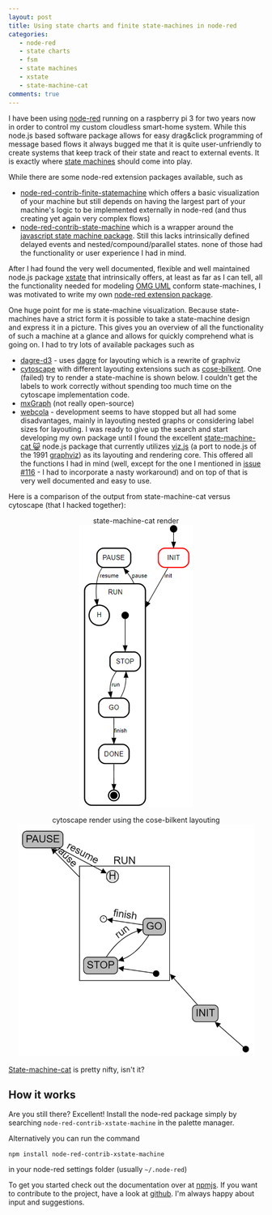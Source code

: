 ```yaml
---
layout: post
title: Using state charts and finite state-machines in node-red
categories: 
   - node-red 
   - state charts 
   - fsm 
   - state machines 
   - xstate 
   - state-machine-cat
comments: true
---
```


I have been using [node-red](https://nodered.org/) running on a raspberry pi 3 for two years now in order to control my custom cloudless smart-home system. While this node.js based software package allows for easy drag&click programming of message based flows it always bugged me that it is quite user-unfriendly to create systems that keep track of their state and react to external events. It is exactly where [state machines](https://en.wikipedia.org/wiki/UML_state_machine) should come into play.

While there are some node-red extension packages available, such as
 - [node-red-contrib-finite-statemachine](https://www.npmjs.com/package/node-red-contrib-finite-statemachine) which offers a basic visualization of your machine but still depends on having the largest part of your machine's logic to be implemented externally in node-red (and thus creating yet again very complex flows)
 - [node-red-contrib-state-machine](https://www.npmjs.com/package/node-red-contrib-state-machine) which is a wrapper around the [javascript state machine package](https://www.npmjs.com/package/javascript-state-machine). Still this lacks intrinsically defined delayed events and nested/compound/parallel states.
none of those had the functionality or user experience I had in mind.

After I had found the very well documented, flexible and well maintained node.js package [xstate](https://xstate.js.org/docs/) that intrinsically offers, at least as far as I can tell, all the functionality needed for modeling [OMG UML](https://www.omg.org/spec/PSSM/About-PSSM/) conform state-machines, I was motivated to write my own [node-red extension package][1].

One huge point for me is state-machine visualization. Because state-machines have a strict form it is possible to take a state-machine design and express it in a picture. This gives you an overview of all the functionality of such a machine at a glance and allows for quickly comprehend what is going on. I had to try lots of available packages such as
 - [dagre-d3](https://github.com/dagrejs/dagre-d3) - uses [dagre](https://github.com/dagrejs/dagre) for layouting which is a rewrite of graphviz
 - [cytoscape](https://cytoscape.org/) with different layouting extensions such as [cose-bilkent](https://github.com/cytoscape/cytoscape.js-cose-bilkent). One (failed) try to render a state-machine is shown below. I couldn't get the labels to work correctly without spending too much time on the cytoscape implementation code.
 - [mxGraph](https://github.com/jgraph/mxgraph) (not really open-source)
 - [webcola](https://ialab.it.monash.edu/webcola/) - development seems to have stopped
 but all had some disadvantages, mainly in layouting nested graphs or considering label sizes for layouting. I was ready to give up the search and start developing my own package until I found the excellent [state-machine-cat 😺][2] node.js package that currently utilizes [viz.js](https://github.com/mdaines/viz.js) (a port to node.js of the 1991 [graphviz](https://www.graphviz.org/)) as its layouting and rendering core. This offered all the functions I had in mind (well, except for the one I mentioned in [issue #116](https://github.com/sverweij/state-machine-cat/issues/116) - I had to incorporate a nasty workaround) and on top of that is very well documented and easy to use.

Here is a comparison of the output from state-machine-cat versus cytoscape (that I hacked together):
<p align="center">state-machine-cat render<br><img src="/assets/smcat_fsm.png" alt="Render of state machine with state-machine-cat"></p>
<p align="center">cytoscape render using the cose-bilkent layouting<br><img src="/assets/cytoscape_fsm.png" alt="One (failed) try to render state machine with cytoscape"></p>

[State-machine-cat][2] is pretty nifty, isn't it?

## How it works

Are you still there? Excellent! Install the node-red package simply by searching `node-red-contrib-xstate-machine` in the palette manager. 

Alternatively you can run the command

    npm install node-red-contrib-xstate-machine

in your node-red settings folder (usually `~/.node-red`)

To get you started check out the documentation over at [npmjs][1]. If you want to contribute to the project, have a look at [github][3]. I'm always happy about input and suggestions.

[1]: https://www.npmjs.com/package/node-red-contrib-xstate-machine "Node-RED State-machine package"
[2]: https://github.com/sverweij/state-machine-cat "State-machine-cat node.js package"
[3]: https://github.com/sonntam/node-red-contrib-xstate-machine "Node-RED SMXstate package"